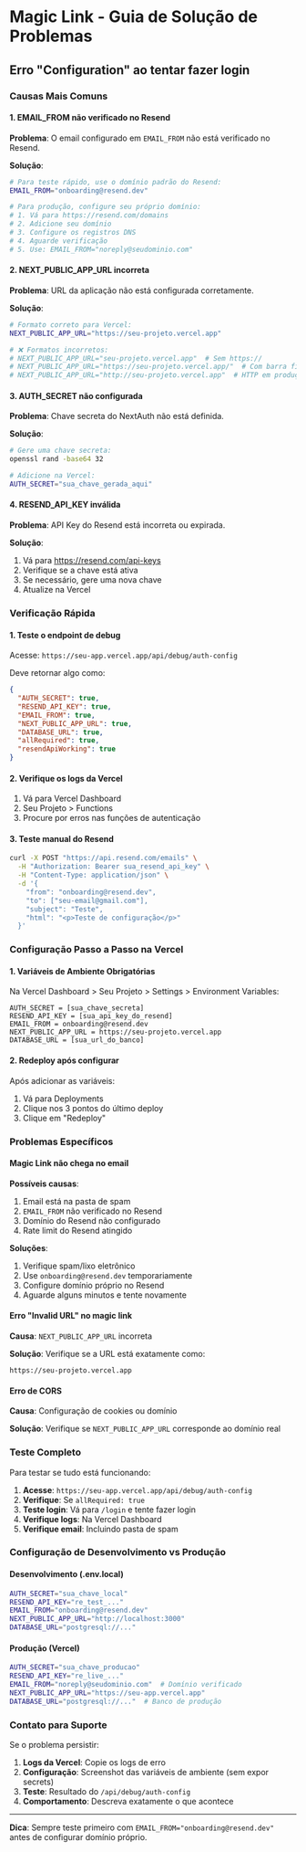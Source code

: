 # Magic Link - Guia de Solução de Problemas

## Erro "Configuration" ao tentar fazer login

### Causas Mais Comuns

#### 1. EMAIL_FROM não verificado no Resend

**Problema**: O email configurado em `EMAIL_FROM` não está verificado no Resend.

**Solução**:
```bash
# Para teste rápido, use o domínio padrão do Resend:
EMAIL_FROM="onboarding@resend.dev"

# Para produção, configure seu próprio domínio:
# 1. Vá para https://resend.com/domains
# 2. Adicione seu domínio
# 3. Configure os registros DNS
# 4. Aguarde verificação
# 5. Use: EMAIL_FROM="noreply@seudominio.com"
```

#### 2. NEXT_PUBLIC_APP_URL incorreta

**Problema**: URL da aplicação não está configurada corretamente.

**Solução**:
```bash
# Formato correto para Vercel:
NEXT_PUBLIC_APP_URL="https://seu-projeto.vercel.app"

# ❌ Formatos incorretos:
# NEXT_PUBLIC_APP_URL="seu-projeto.vercel.app"  # Sem https://
# NEXT_PUBLIC_APP_URL="https://seu-projeto.vercel.app/"  # Com barra final
# NEXT_PUBLIC_APP_URL="http://seu-projeto.vercel.app"  # HTTP em produção
```

#### 3. AUTH_SECRET não configurada

**Problema**: Chave secreta do NextAuth não está definida.

**Solução**:
```bash
# Gere uma chave secreta:
openssl rand -base64 32

# Adicione na Vercel:
AUTH_SECRET="sua_chave_gerada_aqui"
```

#### 4. RESEND_API_KEY inválida

**Problema**: API Key do Resend está incorreta ou expirada.

**Solução**:
1. Vá para https://resend.com/api-keys
2. Verifique se a chave está ativa
3. Se necessário, gere uma nova chave
4. Atualize na Vercel

### Verificação Rápida

#### 1. Teste o endpoint de debug

Acesse: `https://seu-app.vercel.app/api/debug/auth-config`

Deve retornar algo como:
```json
{
  "AUTH_SECRET": true,
  "RESEND_API_KEY": true,
  "EMAIL_FROM": true,
  "NEXT_PUBLIC_APP_URL": true,
  "DATABASE_URL": true,
  "allRequired": true,
  "resendApiWorking": true
}
```

#### 2. Verifique os logs da Vercel

1. Vá para Vercel Dashboard
2. Seu Projeto > Functions
3. Procure por erros nas funções de autenticação

#### 3. Teste manual do Resend

```bash
curl -X POST "https://api.resend.com/emails" \
  -H "Authorization: Bearer sua_resend_api_key" \
  -H "Content-Type: application/json" \
  -d '{
    "from": "onboarding@resend.dev",
    "to": ["seu-email@gmail.com"],
    "subject": "Teste",
    "html": "<p>Teste de configuração</p>"
  }'
```

### Configuração Passo a Passo na Vercel

#### 1. Variáveis de Ambiente Obrigatórias

Na Vercel Dashboard > Seu Projeto > Settings > Environment Variables:

```
AUTH_SECRET = [sua_chave_secreta]
RESEND_API_KEY = [sua_api_key_do_resend]
EMAIL_FROM = onboarding@resend.dev
NEXT_PUBLIC_APP_URL = https://seu-projeto.vercel.app
DATABASE_URL = [sua_url_do_banco]
```

#### 2. Redeploy após configurar

Após adicionar as variáveis:
1. Vá para Deployments
2. Clique nos 3 pontos do último deploy
3. Clique em "Redeploy"

### Problemas Específicos

#### Magic Link não chega no email

**Possíveis causas**:
1. Email está na pasta de spam
2. `EMAIL_FROM` não verificado no Resend
3. Domínio do Resend não configurado
4. Rate limit do Resend atingido

**Soluções**:
1. Verifique spam/lixo eletrônico
2. Use `onboarding@resend.dev` temporariamente
3. Configure domínio próprio no Resend
4. Aguarde alguns minutos e tente novamente

#### Erro "Invalid URL" no magic link

**Causa**: `NEXT_PUBLIC_APP_URL` incorreta

**Solução**: Verifique se a URL está exatamente como:
```
https://seu-projeto.vercel.app
```

#### Erro de CORS

**Causa**: Configuração de cookies ou domínio

**Solução**: Verifique se `NEXT_PUBLIC_APP_URL` corresponde ao domínio real

### Teste Completo

Para testar se tudo está funcionando:

1. **Acesse**: `https://seu-app.vercel.app/api/debug/auth-config`
2. **Verifique**: Se `allRequired: true`
3. **Teste login**: Vá para `/login` e tente fazer login
4. **Verifique logs**: Na Vercel Dashboard
5. **Verifique email**: Incluindo pasta de spam

### Configuração de Desenvolvimento vs Produção

#### Desenvolvimento (.env.local)
```bash
AUTH_SECRET="sua_chave_local"
RESEND_API_KEY="re_test_..."
EMAIL_FROM="onboarding@resend.dev"
NEXT_PUBLIC_APP_URL="http://localhost:3000"
DATABASE_URL="postgresql://..."
```

#### Produção (Vercel)
```bash
AUTH_SECRET="sua_chave_producao"
RESEND_API_KEY="re_live_..."
EMAIL_FROM="noreply@seudominio.com"  # Domínio verificado
NEXT_PUBLIC_APP_URL="https://seu-app.vercel.app"
DATABASE_URL="postgresql://..."  # Banco de produção
```

### Contato para Suporte

Se o problema persistir:

1. **Logs da Vercel**: Copie os logs de erro
2. **Configuração**: Screenshot das variáveis de ambiente (sem expor secrets)
3. **Teste**: Resultado do `/api/debug/auth-config`
4. **Comportamento**: Descreva exatamente o que acontece

---

**Dica**: Sempre teste primeiro com `EMAIL_FROM="onboarding@resend.dev"` antes de configurar domínio próprio.